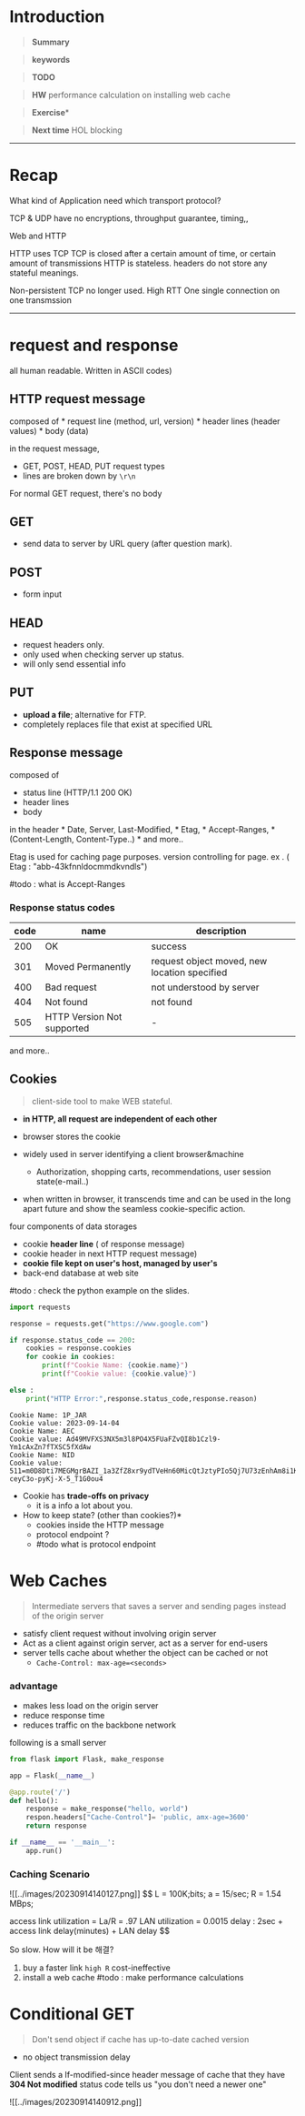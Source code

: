 # Introduction 

>**Summary**
>

>**keywords**
>

>**TODO**
>

> **HW**
> performance calculation on installing web cache
> 

>**Exercise*** 
>

> **Next time**
> HOL blocking

*********
# Recap

What kind of Application need which transport protocol?

TCP & UDP have no encryptions, throughput guarantee, timing,,

Web and HTTP 

HTTP uses TCP
TCP is closed after a certain amount of time, or certain amount of transmissions
HTTP is stateless. headers do not store any stateful meanings.

Non-persistent TCP no longer used. High RTT
One single connection on one transmssion

*****
# request and response
all human readable.  Written in ASCII codes)
## HTTP request message
composed of 
	* request line (method, url, version)
	* header lines (header values)
	* body (data)

in the request message,
* GET, POST, HEAD, PUT request types
* lines are broken down by `\r\n`

For normal GET request, there's no body

## GET
 * send data to server by URL query (after question mark).

## POST
* form input

## HEAD 
* request headers only. 
* only used when checking server up status.
* will only send essential info

## PUT
* **upload a file**; alternative for FTP.
* completely replaces file that exist at specified URL

## Response message
composed of
 * status line (HTTP/1.1 200 OK)
 * header lines 
 * body

in the header 
	* Date, Server, Last-Modified, 
	* Etag, 
	* Accept-Ranges,
	* (Content-Length, Content-Type..)
	* and more..

Etag is used for caching page purposes.
version controlling for page.
ex . ( Etag : "abb-43kfnnldocmmdkvndls")

#todo : what is Accept-Ranges

### Response status codes
|code|name|description|
|--|--|--|
|200|OK|success|
|301|Moved Permanently| request object moved, new location specified|
|400| Bad request| not understood by server|
|404| Not found| not found|
|505| HTTP Version Not supported|-|

and more..

## Cookies
> client-side tool to make WEB stateful.
* **in HTTP, all request are independent of each other**
* browser stores the cookie
* widely used in server identifying a client browser&machine
	* Authorization, shopping carts, recommendations, user session state(e-mail..)
	
* when written in browser, it transcends time and can be used in the long apart future and show the seamless cookie-specific action.

four components of data storages
 * cookie **header line** ( of response message)
 * cookie header in next HTTP request message)
 * **cookie file kept on user's host, managed by user's**
 * back-end database at web site

#todo : check the python example on the slides. 
```python
import requests

response = requests.get("https://www.google.com")

if response.status_code == 200:
	cookies = response.cookies
	for cookie in cookies:
		print(f"Cookie Name: {cookie.name}")
		print(f"Cookie value: {cookie.value}")

else :
	print("HTTP Error:",response.status_code,response.reason)
```

```
Cookie Name: 1P_JAR
Cookie value: 2023-09-14-04
Cookie Name: AEC
Cookie value: Ad49MVFXS3NX5m3l8PO4X5FUaFZvQI8b1Czl9-Ym1cAxZn7fTXSC5fXdAw
Cookie Name: NID
Cookie value: 511=m0D8Dti7MEGMgrBAZI_1a3ZfZ8xr9ydTVeHn60MicQtJztyPIo5Qj7U73zEnhAm8i1KeRJfAjsANOwpxvqaKfemnBYIWKnfl_OZOjFbDw6rMPjH_aEG9PFVAp20YMu8ZOpIaj7b7NBSauxhKPq3-ceyC3o-pyKj-X-5_T1G0ou4

```


* Cookie has **trade-offs on privacy**
	* it is a info a lot about you.
* How to keep state? (other than cookies?)*
	* cookies inside the HTTP message
	* protocol endpoint ?
	* #todo what is protocol endpoint 

# Web Caches
> Intermediate servers that saves a server and sending pages instead of the origin server

* satisfy client request without involving origin server
* Act as a client against origin server, act as a server for end-users
* server tells cache about whether the object can be cached or not
	* `Cache-Control: max-age=<seconds>` 
 
### advantage
* makes less load on the origin server
* reduce response time
* reduces traffic on the backbone network


following is a small server
```python
from flask import Flask, make_response

app = Flask(__name__)

@app.route('/')
def hello():
	response = make_response("hello, world")
	respon.headers["Cache-Control"]= 'public, amx-age=3600'
	return response

if __name__ == '__main__':
	app.run()
```


### Caching Scenario
![[../images/20230914140127.png]]
$$
L = 100K\;bits\;
a = 15/sec\;
R = 1.54 MBps\;

access link utilization = La/R = .97
LAN utilization = 0.0015
delay : 2sec + access link delay(minutes) + LAN delay 
$$

So slow. How will it be 해결?

1. buy a faster link `high R`
		cost-ineffective
2. install a web cache
	#todo : make performance calculations

# Conditional GET
> Don't send object if cache has up-to-date cached version

* no object transmission delay

Client sends a If-modified-since header message of cache that they have
**304 Not modified** status code tells us "you don't need a newer one"

![[../images/20230914140912.png]]